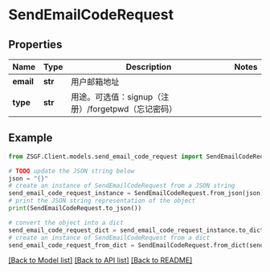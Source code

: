# SendEmailCodeRequest


## Properties

Name | Type | Description | Notes
------------ | ------------- | ------------- | -------------
**email** | **str** | 用户邮箱地址 | 
**type** | **str** | 用途。可选值：signup（注册）/forgetpwd（忘记密码） | 

## Example

```python
from ZSGF.Client.models.send_email_code_request import SendEmailCodeRequest

# TODO update the JSON string below
json = "{}"
# create an instance of SendEmailCodeRequest from a JSON string
send_email_code_request_instance = SendEmailCodeRequest.from_json(json)
# print the JSON string representation of the object
print(SendEmailCodeRequest.to_json())

# convert the object into a dict
send_email_code_request_dict = send_email_code_request_instance.to_dict()
# create an instance of SendEmailCodeRequest from a dict
send_email_code_request_from_dict = SendEmailCodeRequest.from_dict(send_email_code_request_dict)
```
[[Back to Model list]](../README.md#documentation-for-models) [[Back to API list]](../README.md#documentation-for-api-endpoints) [[Back to README]](../README.md)


